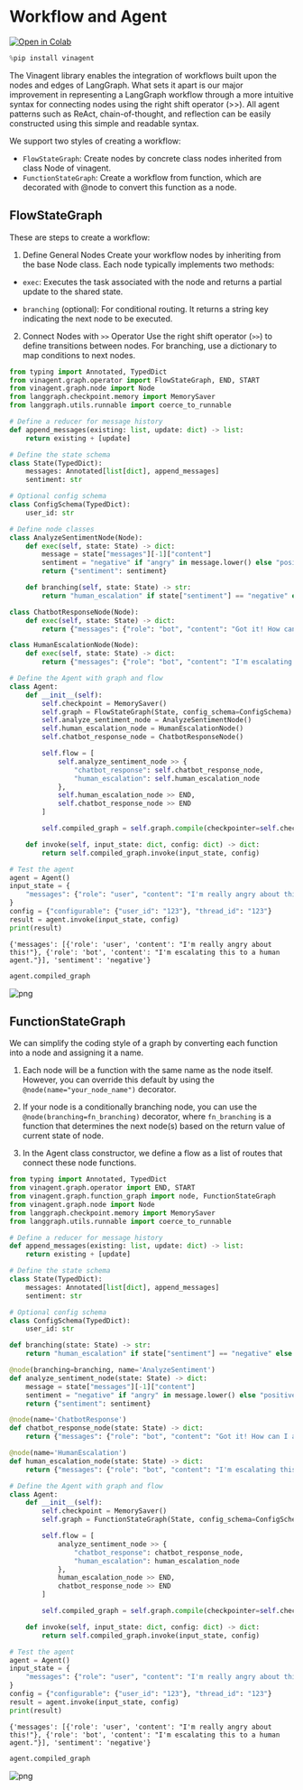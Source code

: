 # Workflow and Agent

[![Open in Colab](https://colab.research.google.com/assets/colab-badge.svg)](https://colab.research.google.com/github/datascienceworld-kan/vinagent/blob/main/docs/docs/tutorials/get_started/workflow_and_agent.ipynb)


```python
%pip install vinagent
```

The Vinagent library enables the integration of workflows built upon the nodes and edges of LangGraph. What sets it apart is our major improvement in representing a LangGraph workflow through a more intuitive syntax for connecting nodes using the right shift operator (>>). All agent patterns such as ReAct, chain-of-thought, and reflection can be easily constructed using this simple and readable syntax.

We support two styles of creating a workflow:

- `FlowStateGraph`: Create nodes by concrete class nodes inherited from class Node of vinagent.
- `FunctionStateGraph`: Create a workflow from function, which are decorated with @node to convert this function as a node.


## FlowStateGraph

These are steps to create a workflow:

1. Define General Nodes
Create your workflow nodes by inheriting from the base Node class. Each node typically implements two methods:

- `exec`: Executes the task associated with the node and returns a partial update to the shared state.

- `branching` (optional): For conditional routing. It returns a string key indicating the next node to be executed.

2. Connect Nodes with `>>` Operator
Use the right shift operator (`>>`) to define transitions between nodes. For branching, use a dictionary to map conditions to next nodes.



```python
from typing import Annotated, TypedDict
from vinagent.graph.operator import FlowStateGraph, END, START
from vinagent.graph.node import Node
from langgraph.checkpoint.memory import MemorySaver
from langgraph.utils.runnable import coerce_to_runnable

# Define a reducer for message history
def append_messages(existing: list, update: dict) -> list:
    return existing + [update]

# Define the state schema
class State(TypedDict):
    messages: Annotated[list[dict], append_messages]
    sentiment: str

# Optional config schema
class ConfigSchema(TypedDict):
    user_id: str

# Define node classes
class AnalyzeSentimentNode(Node):
    def exec(self, state: State) -> dict:
        message = state["messages"][-1]["content"]
        sentiment = "negative" if "angry" in message.lower() else "positive"
        return {"sentiment": sentiment}

    def branching(self, state: State) -> str:
        return "human_escalation" if state["sentiment"] == "negative" else "chatbot_response"

class ChatbotResponseNode(Node):
    def exec(self, state: State) -> dict:
        return {"messages": {"role": "bot", "content": "Got it! How can I assist you further?"}}

class HumanEscalationNode(Node):
    def exec(self, state: State) -> dict:
        return {"messages": {"role": "bot", "content": "I'm escalating this to a human agent."}}

# Define the Agent with graph and flow
class Agent:
    def __init__(self):
        self.checkpoint = MemorySaver()
        self.graph = FlowStateGraph(State, config_schema=ConfigSchema)
        self.analyze_sentiment_node = AnalyzeSentimentNode()
        self.human_escalation_node = HumanEscalationNode()
        self.chatbot_response_node = ChatbotResponseNode()

        self.flow = [
            self.analyze_sentiment_node >> {
                "chatbot_response": self.chatbot_response_node,
                "human_escalation": self.human_escalation_node
            },
            self.human_escalation_node >> END,
            self.chatbot_response_node >> END
        ]

        self.compiled_graph = self.graph.compile(checkpointer=self.checkpoint, flow=self.flow)

    def invoke(self, input_state: dict, config: dict) -> dict:
        return self.compiled_graph.invoke(input_state, config)

# Test the agent
agent = Agent()
input_state = {
    "messages": {"role": "user", "content": "I'm really angry about this!"}
}
config = {"configurable": {"user_id": "123"}, "thread_id": "123"}
result = agent.invoke(input_state, config)
print(result)
```

    {'messages': [{'role': 'user', 'content': "I'm really angry about this!"}, {'role': 'bot', 'content': "I'm escalating this to a human agent."}], 'sentiment': 'negative'}



```python
agent.compiled_graph
```




    
![png](workflow_and_agent_files/workflow_and_agent_5_0.png)
    



## FunctionStateGraph

We can simplify the coding style of a graph by converting each function into a node and assigning it a name.

1. Each node will be a function with the same name as the node itself. However, you can override this default by using the `@node(name="your_node_name")` decorator.

2. If your node is a conditionally branching node, you can use the `@node(branching=fn_branching)` decorator, where `fn_branching` is a function that determines the next node(s) based on the return value of current state of node.

3. In the Agent class constructor, we define a flow as a list of routes that connect these node functions.


```python
from typing import Annotated, TypedDict
from vinagent.graph.operator import END, START
from vinagent.graph.function_graph import node, FunctionStateGraph
from vinagent.graph.node import Node
from langgraph.checkpoint.memory import MemorySaver
from langgraph.utils.runnable import coerce_to_runnable

# Define a reducer for message history
def append_messages(existing: list, update: dict) -> list:
    return existing + [update]

# Define the state schema
class State(TypedDict):
    messages: Annotated[list[dict], append_messages]
    sentiment: str

# Optional config schema
class ConfigSchema(TypedDict):
    user_id: str

def branching(state: State) -> str:
    return "human_escalation" if state["sentiment"] == "negative" else "chatbot_response"

@node(branching=branching, name='AnalyzeSentiment')
def analyze_sentiment_node(state: State) -> dict:
    message = state["messages"][-1]["content"]
    sentiment = "negative" if "angry" in message.lower() else "positive"
    return {"sentiment": sentiment}

@node(name='ChatbotResponse')
def chatbot_response_node(state: State) -> dict:
    return {"messages": {"role": "bot", "content": "Got it! How can I assist you further?"}}

@node(name='HumanEscalation')
def human_escalation_node(state: State) -> dict:
    return {"messages": {"role": "bot", "content": "I'm escalating this to a human agent."}}

# Define the Agent with graph and flow
class Agent:
    def __init__(self):
        self.checkpoint = MemorySaver()
        self.graph = FunctionStateGraph(State, config_schema=ConfigSchema)

        self.flow = [
            analyze_sentiment_node >> {
                "chatbot_response": chatbot_response_node,
                "human_escalation": human_escalation_node
            },
            human_escalation_node >> END,
            chatbot_response_node >> END
        ]

        self.compiled_graph = self.graph.compile(checkpointer=self.checkpoint, flow=self.flow)

    def invoke(self, input_state: dict, config: dict) -> dict:
        return self.compiled_graph.invoke(input_state, config)

# Test the agent
agent = Agent()
input_state = {
    "messages": {"role": "user", "content": "I'm really angry about this!"}
}
config = {"configurable": {"user_id": "123"}, "thread_id": "123"}
result = agent.invoke(input_state, config)
print(result)
```

    {'messages': [{'role': 'user', 'content': "I'm really angry about this!"}, {'role': 'bot', 'content': "I'm escalating this to a human agent."}], 'sentiment': 'negative'}



```python
agent.compiled_graph
```




    
![png](workflow_and_agent_files/workflow_and_agent_8_0.png)
    


